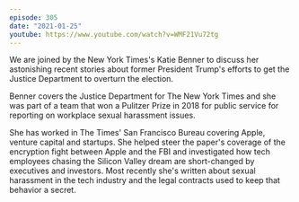 ```yaml
---
episode: 305
date: "2021-01-25"
youtube: https://www.youtube.com/watch?v=WMF21Vu72tg
---
```

We are joined by the New York Times's Katie Benner to discuss her astonishing recent stories about former President Trump's efforts to get the Justice Department to overturn the election.

Benner covers the Justice Department for The New York Times and she was part of a team that won a Pulitzer Prize in 2018 for public service for reporting on workplace sexual harassment issues.

She has worked in The Times' San Francisco Bureau covering Apple, venture capital and startups. She helped steer the paper's coverage of the encryption fight between Apple and the FBI and investigated how tech employees chasing the Silicon Valley dream are short-changed by executives and investors. Most recently she's written about sexual harassment in the tech industry and the legal contracts used to keep that behavior a secret.
